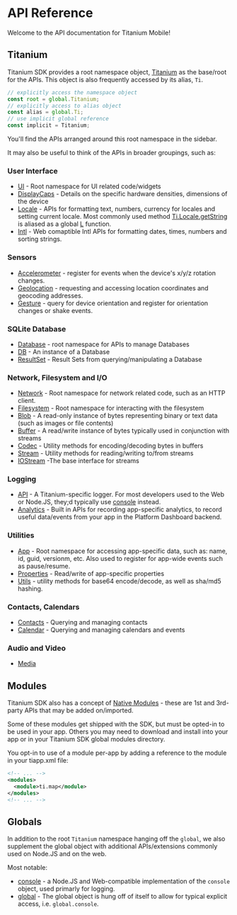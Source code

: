# API Reference

Welcome to the API documentation for Titanium Mobile!

## Titanium

Titanium SDK provides a root namespace object, [Titanium](/api/titanium/) as the base/root for the APIs.
This object is also frequently accessed by its alias, `Ti`.

``` js
// explicitly access the namespace object
const root = global.Titanium;
// explicitly access to alias object
const alias = global.Ti;
// use implicit global reference
const implicit = Titanium;
```

You'll find the APIs arranged around this root namespace in the sidebar.

It may also be useful to think of the APIs in broader groupings, such as:

### User Interface

- [UI](/api/titanium/ui/) - Root namespace for UI related code/widgets
- [DisplayCaps](/api/titanium/platform/displaycaps) - Details on the specific hardware densities, dimensions of the device
- [Locale](/api/titanium/locale) - APIs for formatting text, numbers, currency for locales and setting current locale. Most commonly used method [Ti.Locale.getString](/api/titanium/locale#getstring) is aliased as a global [L](/api/global#l) function.
- [Intl](/api/global/intl) - Web comaptible Intl APIs for formatting dates, times, numbers and sorting strings.

### Sensors

- [Accelerometer](/api/titanium/accelerometer/) - register for events when the device's x/y/z rotation changes.
- [Geolocation](/api/titanium/geolocation/) - requesting and accessing location coordinates and geocoding addresses.
- [Gesture](/api/titanium/gesture/) - query for device orientation and register for orientation changes or shake events.

### SQLite Database

- [Database](/api/titanium/database/) - root namespace for APIs to manage Databases
- [DB](/api/titanium/database/db/) - An instance of a Database
- [ResultSet](/api/titanium/database/resultset/) - Result Sets from querying/manipulating a Database

### Network, Filesystem and I/O

- [Network](/api/titanium/network/) - Root namespace for network related code, such as an HTTP client.
- [Filesystem](/api/titanium/filesystem/) - Root namespace for interacting with the filesystem
- [Blob](/api/titanium/blob/) - A read-only instance of bytes representing binary or text data (such as images or file contents)
- [Buffer](/api/titanium/buffer/) - A read/write instance of bytes typically used in conjunction with streams
- [Codec](/api/titanium/codec/) - Utility methods for encoding/decoding bytes in buffers
- [Stream](/api/titanium/stream/) - Utility methods for reading/writing to/from streams
- [IOStream](/api/titanium/iostream/) -The base interface for streams

### Logging

- [API](/api/titanium/api/) - A Titanium-specific logger. For most developers used to the Web or Node.JS, they;d typically use [console](/api/globals/console/) instead.
- [Analytics](/api/titanium/analytics) - Built in APIs for recording app-specific analytics, to record useful data/events from your app in the Platform Dashboard backend.

### Utilities

- [App](/api/titanium/app/) - Root namespace for accessing app-specific data, such as: name, id, guid, versionm, etc. Also used to register for app-wide events such as pause/resume.
- [Properties](/api/titanium/app/properties/) - Read/write of app-specific properties
- [Utils](/api/titanium/utils/) - utility methods for base64 encode/decode, as well as sha/md5 hashing.

### Contacts, Calendars

- [Contacts](/api/titanium/contacts/) - Querying and managing contacts
- [Calendar](/api/titanium/calendar/) - Querying and managing calendars and events

### Audio and Video

- [Media](/api/titanium/media/)

## Modules

Titanium SDK also has a concept of [Native Modules](/api/modules/) - these are 1st and 3rd-party APIs that may be added on/imported.

Some of these modules get shipped with the SDK, but must be opted-in to be used in your app. Others you may need to download and install into your app or in your Titanium SDK global modules directory.

You opt-in to use of a module per-app by adding a reference to the module in your tiapp.xml file:

``` xml
<!-- ... -->
<modules>
  <module>ti.map</module>
</modules>
<!-- ... -->
```

## Globals

In addition to the root `Titanium` namespace hanging off the `global`, we also supplement the global object with additional APIs/extensions commonly used on Node.JS and on the web.

Most notable:

- [console](/api/global/console) - a Node.JS and Web-compatible implementation of the `console` object, used primarly for logging.
- [global](/api/global) - The global object is hung off of itself to allow for typical explicit access, i.e. `global.console`.
